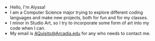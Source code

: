- Hello, I'm Alyssa!
- I am a Computer Science major trying to explore different coding languages and make new projects, both for fun and for my classes.
- I minor in Studio Art, so I try to incorporate some form of art into my code when I can.
- My email is AQuisito@Arcadia.edu for any who needs to contact me.

<!---
alyssaquisito/alyssaquisito is a ✨ special ✨ repository because its `README.md` (this file) appears on your GitHub profile.
You can click the Preview link to take a look at your changes.
--->
